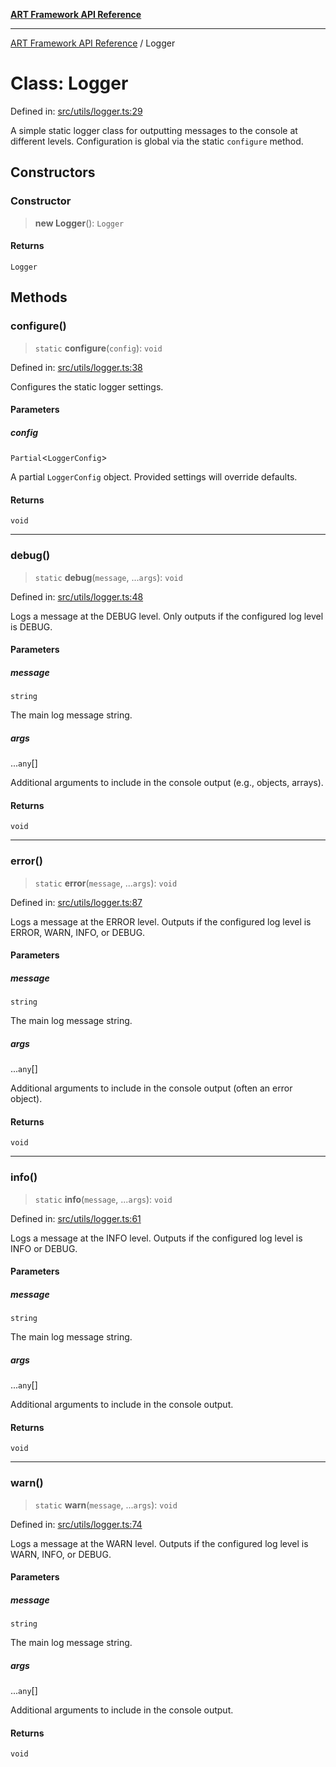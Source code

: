 [**ART Framework API Reference**](../README.md)

***

[ART Framework API Reference](../README.md) / Logger

# Class: Logger

Defined in: [src/utils/logger.ts:29](https://github.com/hashangit/ART/blob/a8524de337702d2ec210d86aff2464ac0aeed73e/src/utils/logger.ts#L29)

A simple static logger class for outputting messages to the console at different levels.
Configuration is global via the static `configure` method.

## Constructors

### Constructor

> **new Logger**(): `Logger`

#### Returns

`Logger`

## Methods

### configure()

> `static` **configure**(`config`): `void`

Defined in: [src/utils/logger.ts:38](https://github.com/hashangit/ART/blob/a8524de337702d2ec210d86aff2464ac0aeed73e/src/utils/logger.ts#L38)

Configures the static logger settings.

#### Parameters

##### config

`Partial`\<`LoggerConfig`\>

A partial `LoggerConfig` object. Provided settings will override defaults.

#### Returns

`void`

***

### debug()

> `static` **debug**(`message`, ...`args`): `void`

Defined in: [src/utils/logger.ts:48](https://github.com/hashangit/ART/blob/a8524de337702d2ec210d86aff2464ac0aeed73e/src/utils/logger.ts#L48)

Logs a message at the DEBUG level.
Only outputs if the configured log level is DEBUG.

#### Parameters

##### message

`string`

The main log message string.

##### args

...`any`[]

Additional arguments to include in the console output (e.g., objects, arrays).

#### Returns

`void`

***

### error()

> `static` **error**(`message`, ...`args`): `void`

Defined in: [src/utils/logger.ts:87](https://github.com/hashangit/ART/blob/a8524de337702d2ec210d86aff2464ac0aeed73e/src/utils/logger.ts#L87)

Logs a message at the ERROR level.
Outputs if the configured log level is ERROR, WARN, INFO, or DEBUG.

#### Parameters

##### message

`string`

The main log message string.

##### args

...`any`[]

Additional arguments to include in the console output (often an error object).

#### Returns

`void`

***

### info()

> `static` **info**(`message`, ...`args`): `void`

Defined in: [src/utils/logger.ts:61](https://github.com/hashangit/ART/blob/a8524de337702d2ec210d86aff2464ac0aeed73e/src/utils/logger.ts#L61)

Logs a message at the INFO level.
Outputs if the configured log level is INFO or DEBUG.

#### Parameters

##### message

`string`

The main log message string.

##### args

...`any`[]

Additional arguments to include in the console output.

#### Returns

`void`

***

### warn()

> `static` **warn**(`message`, ...`args`): `void`

Defined in: [src/utils/logger.ts:74](https://github.com/hashangit/ART/blob/a8524de337702d2ec210d86aff2464ac0aeed73e/src/utils/logger.ts#L74)

Logs a message at the WARN level.
Outputs if the configured log level is WARN, INFO, or DEBUG.

#### Parameters

##### message

`string`

The main log message string.

##### args

...`any`[]

Additional arguments to include in the console output.

#### Returns

`void`
